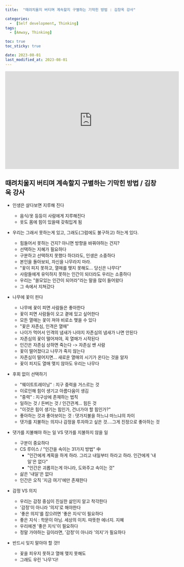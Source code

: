 ```yaml
---
title:  "때려치울지 버티며 계속할지 구별하는 기막힌 방법 : 김창옥 강사" 

categories:
  -  [Self development, Thinking]
tags:
  - [Amway, Thinking]

toc: true
toc_sticky: true

date: 2023-08-01
last_modified_at: 2023-08-01
---
```



<iframe width="560" height="315" src="https://www.youtube.com/embed/vPB5uyekV40" title="YouTube video player" frameborder="0" allow="accelerometer; autoplay; clipboard-write; encrypted-media; gyroscope; picture-in-picture; web-share" allowfullscreen></iframe>


## 때려치울지 버티며 계속할지 구별하는 기막힌 방법 / 김창욱 강사

+ 인생은 살다보면 지루해 진다
  - 음식/옷 등등이 사람에게 지루해진다
  - 옷도 몸에 힘이 있을때 갖춰입게 됨


+ 우리는 그래서 못하는게 있고, 그래도(그럼에도 불구하고) 하는게 있다.
  - 힘들어서 못하는 건지? 아니면 방향을 바꿔야하는 건지?
  - 선택하는 지혜가 필요하다
  - 구분하고 선택하지 못했다 하더라도, 인생은 소중하다
  - 본인을 돌아보되, 자신을 나무라지 마라.
  - "꽃이 피지 못하고, 열매를 맺지 못해도... 당신은 나무다"
  - 사람들에게 유익하지 못하는 인간이 되더라도 우리는 소중하다
  - 우리는 "쓸모있는 인간이 되어라"라는 말을 많이 들어왔다
  - 그 속에서 지쳐갔다


+ 나무에 꽃이 핀다
  - 나무에 꽃이 피면 사람들은 좋아한다
  - 꽃이 피면 사람들이 오고 곁에 있고 싶어한다
  - 모든 열매는 꽃이 져야 비로소 맺을 수 있다
  - "꽃은 자존심, 인격은 열매"
  - 나이가 먹어서 인격의 냄새가 나야지 자존심의 냄새가 나면 안된다
  - 자존심의 꽃이 떨어져야, 꼭 열매가 시작된다
  - 인간은 자존심 상하면 죽는다 -> 자존심 쌘 사람
  - 꽃이 떨어졌다고 나무가 죽지 않는다
  - 자존심이 떨어지면... 새로운 열매의 시기가 온다는 것을 알자
  - 꽃이 피지도 열매 맺지 않아도 우리는 나무다


+ 후회 없이 선택하기
  - "웨이트트레이닝" : 지구 중력을 거스르는 것
  - 이로인해 힘이 생기고 아름다움이 생김
  - "중력" : 지구상에 존재하는 법칙
  - 일하는 것 / 돈버는 것 / 인간관계... 힘든 것
  - "이것은 힘이 생기는 힘인가, 건너가야 할 힘인가?"
  - 좋아하는 것과 좋아보이는 것 : 댓가지불을 하느냐 마느냐의 차이
  - 댓가를 지불하는 의지나 감정을 투자하고 싶은 것....그게 진정으로 좋아하는 것


+ 댓가를 지불해야 하는 일 VS 댓가를 지불하지 않을 일
  - 구분이 중요하다
  - CS 루이스 / "인간을 속이는 31가지 방법" 中
    - "인간에게 계획을 하게 하라. 그리고 내일부터 하라고 하라. 인간에게 '내일'은 없다"
    - "인간은 괴롭히는게 아니라, 도와주고 속이는 것"
  - 삶은 '내일'은 없다
  - 인간은 오직 '지금 여기'에만 존재한다


+ 감정 VS 의지
  - 우리는 감정 중심이 진실한 삶인지 알고 착각한다
  - '감정'이 아니라 '의지'로 해야한다
  - '좋은 의지'를 잡으려면 '좋은 지식'이 필요하다
  - 좋은 지식 : 학문이 아님. 세상의 이치. 따뜻한 에너지. 지혜
  - 우리에겐 '좋은 지식'이 필요하다
  - 정말 가야하는 길이라면, '감정'이 아니라 '의지'가 필요하다


+ 반드시 잊지 말아야 할 것!!
  - 꽃을 피우지 못하고 열매 맺지 못해도
  - 그래도 우린 '나무'다!
